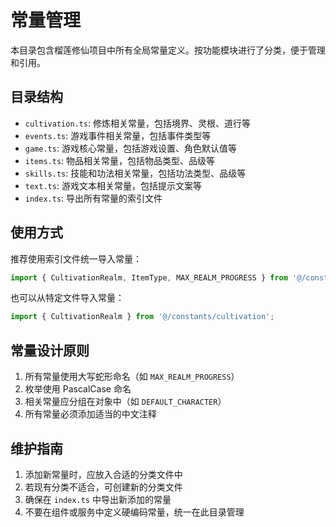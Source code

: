 # 常量管理

本目录包含榴莲修仙项目中所有全局常量定义。按功能模块进行了分类，便于管理和引用。

## 目录结构

- `cultivation.ts`: 修炼相关常量，包括境界、灵根、道行等
- `events.ts`: 游戏事件相关常量，包括事件类型等
- `game.ts`: 游戏核心常量，包括游戏设置、角色默认值等
- `items.ts`: 物品相关常量，包括物品类型、品级等
- `skills.ts`: 技能和功法相关常量，包括功法类型、品级等
- `text.ts`: 游戏文本相关常量，包括提示文案等
- `index.ts`: 导出所有常量的索引文件

## 使用方式

推荐使用索引文件统一导入常量：

```typescript
import { CultivationRealm, ItemType, MAX_REALM_PROGRESS } from '@/constants';
```

也可以从特定文件导入常量：

```typescript
import { CultivationRealm } from '@/constants/cultivation';
```

## 常量设计原则

1. 所有常量使用大写蛇形命名（如 `MAX_REALM_PROGRESS`）
2. 枚举使用 PascalCase 命名
3. 相关常量应分组在对象中（如 `DEFAULT_CHARACTER`）
4. 所有常量必须添加适当的中文注释

## 维护指南

1. 添加新常量时，应放入合适的分类文件中
2. 若现有分类不适合，可创建新的分类文件
3. 确保在 `index.ts` 中导出新添加的常量
4. 不要在组件或服务中定义硬编码常量，统一在此目录管理 